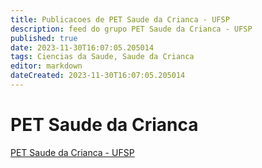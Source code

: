 ```yaml
---
title: Publicacoes de PET Saude da Crianca - UFSP
description: feed do grupo PET Saude da Crianca - UFSP
published: true
date: 2023-11-30T16:07:05.205014
tags: Ciencias da Saude, Saude da Crianca
editor: markdown
dateCreated: 2023-11-30T16:07:05.205014
---
```


# PET Saude da Crianca
[PET Saude da Crianca - UFSP](/grupo/235PETSaudedaCriancaUFSP.md)